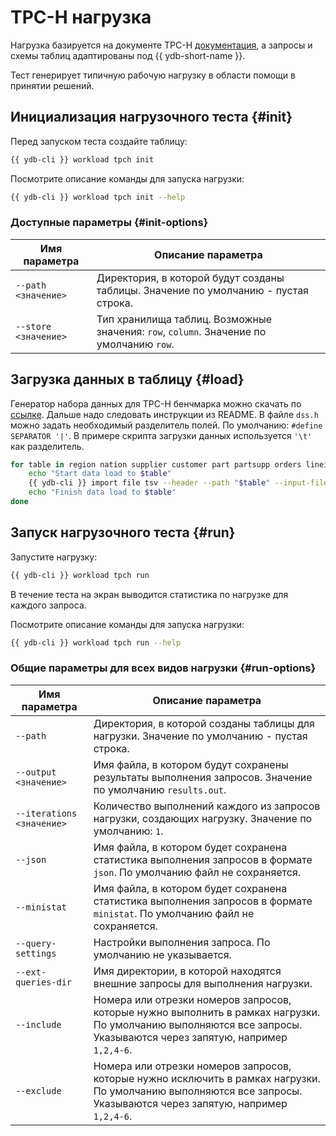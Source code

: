 # TPC-H нагрузка

Нагрузка базируется на документе TPC-H [документация](https://www.tpc.org/tpc_documents_current_versions/pdf/tpc-h_v2.17.1.pdf), а запросы и схемы таблиц адаптированы под {{ ydb-short-name }}.

Тест генерирует типичную рабочую нагрузку в области помощи в принятии решений.

## Инициализация нагрузочного теста {#init}

Перед запуском теста создайте таблицу:

```bash
{{ ydb-cli }} workload tpch init
```

Посмотрите описание команды для запуска нагрузки:

```bash
{{ ydb-cli }} workload tpch init --help
```

### Доступные параметры {#init-options}

Имя параметра | Описание параметра
---|---
`--path <значение>` | Директория, в которой будут созданы таблицы. Значение по умолчанию - пустая строка.
`--store <значение>` | Тип хранилища таблиц. Возможные значения: `row`, `column`. Значение по умолчанию `row`.

## Загрузка данных в таблицу {#load}

Генератор набора данных для TPC-H бенчмарка можно скачать по [ссылке](http://tpc.org/tpc_documents_current_versions/current_specifications5.asp).
Дальше надо следовать инструкции из README.
В файле `dss.h` можно задать необходимый разделитель полей. По умолчанию: `#define SEPARATOR '|'`.
В примере скрипта загрузки данных используется `'\t'` как разделитель.

```bash
for table in region nation supplier customer part partsupp orders lineitem; do
    echo "Start data load to $table"
    {{ ydb-cli }} import file tsv --header --path "$table" --input-file $table.tsv --newline-delimited
    echo "Finish data load to $table"
done
```

## Запуск нагрузочного теста {#run}

Запустите нагрузку:

```bash
{{ ydb-cli }} workload tpch run
```

В течение теста на экран выводится статистика по нагрузке для каждого запроса.

Посмотрите описание команды для запуска нагрузки:

```bash
{{ ydb-cli }} workload tpch run --help
```

### Общие параметры для всех видов нагрузки {#run-options}

Имя параметра | Описание параметра
---|---
`--path` |  Директория, в которой созданы таблицы для нагрузки. Значение по умолчанию - пустая строка.
`--output <значение>` |  Имя файла, в котором будут сохранены результаты выполнения запросов. Значение по умолчанию `results.out`.
`--iterations <значение>` | Количество выполнений каждого из запросов нагрузки, создающих нагрузку. Значение по умолчанию: `1`.
`--json` | Имя файла, в котором будет сохранена статистика выполнения запросов в формате `json`. По умолчанию файл не сохраняется.
`--ministat` | Имя файла, в котором будет сохранена статистика выполнения запросов в формате `ministat`. По умолчанию файл не сохраняется.
`--query-settings` | Настройки выполнения запроса. По умолчанию не указывается.
`--ext-queries-dir` | Имя директории, в которой находятся внешние запросы для выполнения нагрузки.
`--include` | Номера или отрезки номеров запросов, которые нужно выполнить в рамках нагрузки. По умолчанию выполняются все запросы. Указываются через запятую, например `1,2,4-6`.
`--exclude` | Номера или отрезки номеров запросов, которые нужно исключить в рамках нагрузки. По умолчанию выполняются все запросы. Указываются через запятую, например `1,2,4-6`.
